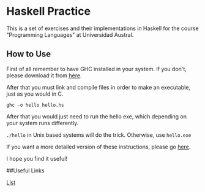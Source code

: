 # Haskell Practice

This is a set of exercises and their implementations in Haskell for the course "Programming Languages" at Universidad Austral.

## How to Use

First of all remember to have GHC installed in your system. If you don't, please download it from [here](https://www.haskell.org/platform/).

After that you must link and compile files in order to make an executable, just as you would in C.

```ghc -o hello hello.hs ```

After that you would just need to run the hello exe, which depending on your system runs differently.

```./hello``` in Unix based systems will do the trick. Otherwise, use ```hello.exe```

If you want a more detailed version of these instructions, please go [here](https://wiki.haskell.org/Haskell_in_5_steps#Install_Haskell).

I hope you find it useful!

##Useful Links

[List](https://wiki.haskell.org/How_to_work_on_lists)

